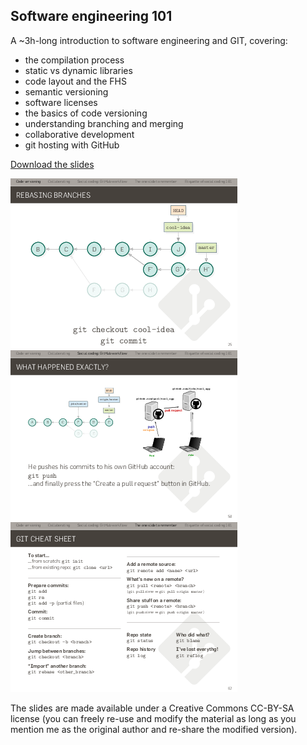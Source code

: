 Software engineering 101
------------------------

A ~3h-long introduction to software engineering and GIT, covering:

- the compilation process
- static vs dynamic libraries
- code layout and the FHS
- semantic versioning
- software licenses
- the basics of code versioning
- understanding branching and merging
- collaborative development
- git hosting with GitHub

[Download the slides](slides.pdf)

![Screenshot 1](doc/1.png)
![Screenshot 2](doc/2.png)
![Screenshot 3](doc/3.png)

The slides are made available under a Creative Commons CC-BY-SA license (you can
freely re-use and modify the material as long as you mention me as the original
author and re-share the modified version).
